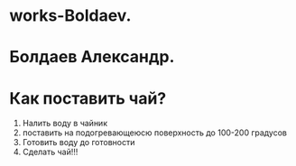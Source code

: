 # works-Boldaev.
# Болдаев Александр.
# Как поставить чай?
1. Налить воду в чайник
2. поставить на подогревающеюсю поверхность до 100-200 градусов
3. Готовить воду до готовности
4. Сделать чай!!!